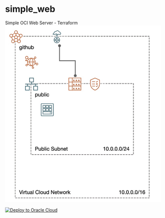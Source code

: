 # simple_web
Simple OCI Web Server - Terraform
![image](topology.jpg)

[![Deploy to Oracle Cloud](https://oci-resourcemanager-plugin.plugins.oci.oraclecloud.com/latest/deploy-to-oracle-cloud.svg)](https://cloud.oracle.com/resourcemanager/stacks/create?zipUrl=https://github.com/nrmarques/simple_web/master.zip)
